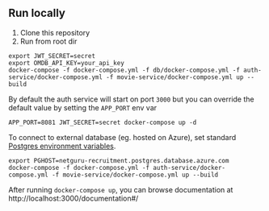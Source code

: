 ## Run locally

1. Clone this repository
1. Run from root dir

```
export JWT_SECRET=secret
export OMDB_API_KEY=your_api_key
docker-compose -f docker-compose.yml -f db/docker-compose.yml -f auth-service/docker-compose.yml -f movie-service/docker-compose.yml up --build
```

By default the auth service will start on port `3000` but you can override
the default value by setting the `APP_PORT` env var

```
APP_PORT=8081 JWT_SECRET=secret docker-compose up -d
```

To connect to external database (eg. hosted on Azure), set standard [Postgres environment variables](https://www.postgresql.org/docs/13/libpq-envars.html).

```shell script
export PGHOST=netguru-recruitment.postgres.database.azure.com
docker-compose -f docker-compose.yml -f auth-service/docker-compose.yml -f movie-service/docker-compose.yml up --build
```

After running `docker-compose up`, you can browse documentation at http://localhost:3000/documentation#/
